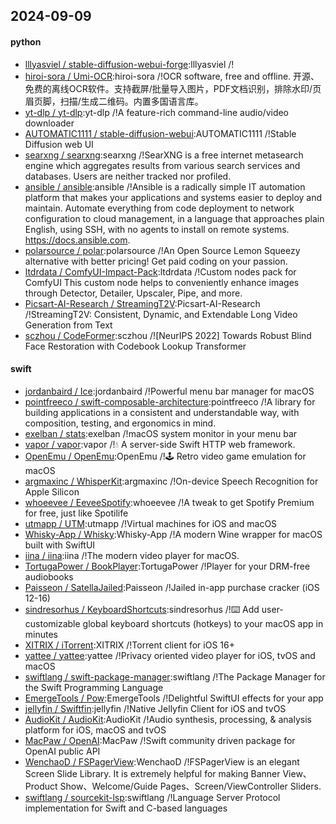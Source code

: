 ## 2024-09-09

#### python
* [lllyasviel / stable-diffusion-webui-forge](https://github.com/lllyasviel/stable-diffusion-webui-forge):lllyasviel /!
* [hiroi-sora / Umi-OCR](https://github.com/hiroi-sora/Umi-OCR):hiroi-sora /!OCR software, free and offline. 开源、免费的离线OCR软件。支持截屏/批量导入图片，PDF文档识别，排除水印/页眉页脚，扫描/生成二维码。内置多国语言库。
* [yt-dlp / yt-dlp](https://github.com/yt-dlp/yt-dlp):yt-dlp /!A feature-rich command-line audio/video downloader
* [AUTOMATIC1111 / stable-diffusion-webui](https://github.com/AUTOMATIC1111/stable-diffusion-webui):AUTOMATIC1111 /!Stable Diffusion web UI
* [searxng / searxng](https://github.com/searxng/searxng):searxng /!SearXNG is a free internet metasearch engine which aggregates results from various search services and databases. Users are neither tracked nor profiled.
* [ansible / ansible](https://github.com/ansible/ansible):ansible /!Ansible is a radically simple IT automation platform that makes your applications and systems easier to deploy and maintain. Automate everything from code deployment to network configuration to cloud management, in a language that approaches plain English, using SSH, with no agents to install on remote systems. https://docs.ansible.com.
* [polarsource / polar](https://github.com/polarsource/polar):polarsource /!An Open Source Lemon Squeezy alternative with better pricing! Get paid coding on your passion.
* [ltdrdata / ComfyUI-Impact-Pack](https://github.com/ltdrdata/ComfyUI-Impact-Pack):ltdrdata /!Custom nodes pack for ComfyUI This custom node helps to conveniently enhance images through Detector, Detailer, Upscaler, Pipe, and more.
* [Picsart-AI-Research / StreamingT2V](https://github.com/Picsart-AI-Research/StreamingT2V):Picsart-AI-Research /!StreamingT2V: Consistent, Dynamic, and Extendable Long Video Generation from Text
* [sczhou / CodeFormer](https://github.com/sczhou/CodeFormer):sczhou /![NeurIPS 2022] Towards Robust Blind Face Restoration with Codebook Lookup Transformer

#### swift
* [jordanbaird / Ice](https://github.com/jordanbaird/Ice):jordanbaird /!Powerful menu bar manager for macOS
* [pointfreeco / swift-composable-architecture](https://github.com/pointfreeco/swift-composable-architecture):pointfreeco /!A library for building applications in a consistent and understandable way, with composition, testing, and ergonomics in mind.
* [exelban / stats](https://github.com/exelban/stats):exelban /!macOS system monitor in your menu bar
* [vapor / vapor](https://github.com/vapor/vapor):vapor /!💧 A server-side Swift HTTP web framework.
* [OpenEmu / OpenEmu](https://github.com/OpenEmu/OpenEmu):OpenEmu /!🕹 Retro video game emulation for macOS
* [argmaxinc / WhisperKit](https://github.com/argmaxinc/WhisperKit):argmaxinc /!On-device Speech Recognition for Apple Silicon
* [whoeevee / EeveeSpotify](https://github.com/whoeevee/EeveeSpotify):whoeevee /!A tweak to get Spotify Premium for free, just like Spotilife
* [utmapp / UTM](https://github.com/utmapp/UTM):utmapp /!Virtual machines for iOS and macOS
* [Whisky-App / Whisky](https://github.com/Whisky-App/Whisky):Whisky-App /!A modern Wine wrapper for macOS built with SwiftUI
* [iina / iina](https://github.com/iina/iina):iina /!The modern video player for macOS.
* [TortugaPower / BookPlayer](https://github.com/TortugaPower/BookPlayer):TortugaPower /!Player for your DRM-free audiobooks
* [Paisseon / SatellaJailed](https://github.com/Paisseon/SatellaJailed):Paisseon /!Jailed in-app purchase cracker (iOS 12-16)
* [sindresorhus / KeyboardShortcuts](https://github.com/sindresorhus/KeyboardShortcuts):sindresorhus /!⌨️ Add user-customizable global keyboard shortcuts (hotkeys) to your macOS app in minutes
* [XITRIX / iTorrent](https://github.com/XITRIX/iTorrent):XITRIX /!Torrent client for iOS 16+
* [yattee / yattee](https://github.com/yattee/yattee):yattee /!Privacy oriented video player for iOS, tvOS and macOS
* [swiftlang / swift-package-manager](https://github.com/swiftlang/swift-package-manager):swiftlang /!The Package Manager for the Swift Programming Language
* [EmergeTools / Pow](https://github.com/EmergeTools/Pow):EmergeTools /!Delightful SwiftUI effects for your app
* [jellyfin / Swiftfin](https://github.com/jellyfin/Swiftfin):jellyfin /!Native Jellyfin Client for iOS and tvOS
* [AudioKit / AudioKit](https://github.com/AudioKit/AudioKit):AudioKit /!Audio synthesis, processing, & analysis platform for iOS, macOS and tvOS
* [MacPaw / OpenAI](https://github.com/MacPaw/OpenAI):MacPaw /!Swift community driven package for OpenAI public API
* [WenchaoD / FSPagerView](https://github.com/WenchaoD/FSPagerView):WenchaoD /!FSPagerView is an elegant Screen Slide Library. It is extremely helpful for making Banner View、Product Show、Welcome/Guide Pages、Screen/ViewController Sliders.
* [swiftlang / sourcekit-lsp](https://github.com/swiftlang/sourcekit-lsp):swiftlang /!Language Server Protocol implementation for Swift and C-based languages
